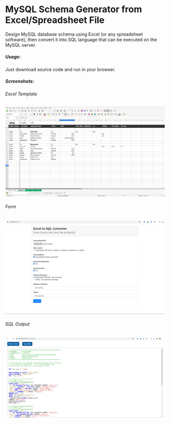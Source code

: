 # MySQL Schema Generator from Excel/Spreadsheet File

Design MySQL database schema using Excel (or any spreadsheet software), then convert it into SQL language that can be executed on the MySQL server.

##### Usage:

Just download source code and run in your browser.

##### Screenshots:

###### Excel Template

![Excel screenshot](screen1.png)

###### Form

![Form screenshot](screen2.png)

###### SQL Output

![SQL screenshot](screen3.png)
